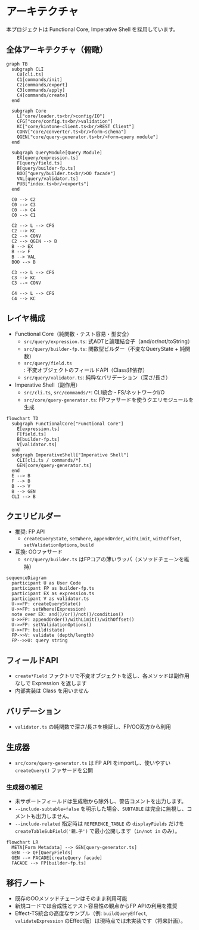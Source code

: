 # アーキテクチャ

本プロジェクトは Functional Core, Imperative Shell を採用しています。

## 全体アーキテクチャ（俯瞰）

```mermaid
graph TB
  subgraph CLI
    C0[cli.ts]
    C1[commands/init]
    C2[commands/export]
    C3[commands/apply]
    C4[commands/create]
  end

  subgraph Core
    L["core/loader.ts<br/>config/IO"]
    CFG["core/config.ts<br/>validation"]
    KC["core/kintone-client.ts<br/>REST Client"]
    CONV["core/converter.ts<br/>form→schema"]
    QGEN["core/query-generator.ts<br/>form→query module"]
  end

  subgraph QueryModule[Query Module]
    EX[query/expression.ts]
    F[query/field.ts]
    B[query/builder-fp.ts]
    BOO["query/builder.ts<br/>OO facade"]
    VAL[query/validator.ts]
    PUB["index.ts<br/>exports"]
  end

  C0 --> C2
  C0 --> C3
  C0 --> C4
  C0 --> C1

  C2 --> L --> CFG
  C2 --> KC
  C2 --> CONV
  C2 --> QGEN --> B
  B --> EX
  B --> F
  B --> VAL
  BOO --> B

  C3 --> L --> CFG
  C3 --> KC
  C3 --> CONV

  C4 --> L --> CFG
  C4 --> KC
```

## レイヤ構成

- Functional Core（純関数・テスト容易・型安全）
  - `src/query/expression.ts`: 式ADTと論理結合子（and/or/not/toString）
  - `src/query/builder-fp.ts`: 関数型ビルダー（不変なQueryState + 純関数）
  - `src/query/field.ts`: 不変オブジェクトのフィールドAPI（Class非依存）
  - `src/query/validator.ts`: 純粋なバリデーション（深さ/長さ）
- Imperative Shell（副作用）
  - `src/cli.ts`, `src/commands/*`: CLI統合・FS/ネットワークI/O
  - `src/core/query-generator.ts`: FPファサードを使うクエリモジュールを生成

```mermaid
flowchart TD
  subgraph FunctionalCore["Functional Core"]
    E[expression.ts]
    F[field.ts]
    B[builder-fp.ts]
    V[validator.ts]
  end
  subgraph ImperativeShell["Imperative Shell"]
    CLI[cli.ts / commands/*]
    GEN[core/query-generator.ts]
  end
  E --> B
  F --> B
  B --> V
  B --> GEN
  CLI --> B
```

## クエリビルダー

- 推奨: FP API
  - `createQueryState`, `setWhere`, `appendOrder`, `withLimit`, `withOffset`, `setValidationOptions`, `build`
- 互換: OOファサード
  - `src/query/builder.ts` はFPコアの薄いラッパ（メソッドチェーンを維持）

```mermaid
sequenceDiagram
  participant U as User Code
  participant FP as builder-fp.ts
  participant EX as expression.ts
  participant V as validator.ts
  U->>FP: createQueryState()
  U->>FP: setWhere(Expression)
  note over EX: and()/or()/not()/condition()
  U->>FP: appendOrder()/withLimit()/withOffset()
  U->>FP: setValidationOptions()
  U->>FP: build(state)
  FP->>V: validate (depth/length)
  FP-->>U: query string
```

## フィールドAPI

- `create*Field` ファクトリで不変オブジェクトを返し、各メソッドは副作用なしで Expression を返します
- 内部実装は Class を用いません

## バリデーション

- `validator.ts` の純関数で深さ/長さを検証し、FP/OO双方から利用

## 生成器

- `src/core/query-generator.ts` は FP API をimportし、使いやすい `createQuery()` ファサードを公開

### 生成器の補足

- 未サポートフィールドは生成物から除外し、警告コメントを出力します。
- `--include-subtable=false` を明示した場合、`SUBTABLE` は完全に無視し、コメントも出力しません。
- `--include-related` 指定時は `REFERENCE_TABLE` の `displayFields` だけを `createTableSubField('親.子')` で最小公開します（`in/not in` のみ）。

```mermaid
flowchart LR
  META[Form Metadata] --> GEN[query-generator.ts]
  GEN --> QF[QueryFields]
  GEN --> FACADE[createQuery facade]
  FACADE --> FP[builder-fp.ts]
```

## 移行ノート

- 既存のOOメソッドチェーンはそのまま利用可能
- 新規コードでは合成性とテスト容易性の観点からFP APIの利用を推奨
- Effect-TS統合の高度なサンプル（例: `buildQueryEffect`, `validateExpression` のEffect版）は現時点では未実装です（将来計画）。
